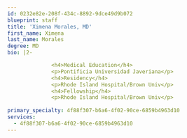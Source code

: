 ```yaml
---
id: 0232e82e-208f-434c-8892-9dce49d9b072
blueprint: staff
title: 'Ximena Morales, MD'
first_name: Ximena
last_name: Morales
degree: MD
bio: |2-

              <h4>Medical Education</h4>
              <p>Pontificia Universidad Javeriana</p>
              <h4>Residency</h4>
              <p>Rhode Island Hospital/Brown Univ</p>
              <h4>Fellowship</h4>
              <p>Rhode Island Hospital/Brown Univ</p>
          
primary_specialty: 4f88f307-b6a6-4f02-90ce-6859b4963d10
services:
  - 4f88f307-b6a6-4f02-90ce-6859b4963d10
---
```

